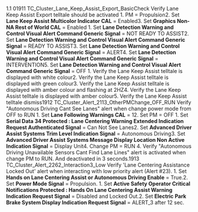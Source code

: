 1.1 01911 TC_Cluster_Lane_Keep_Assist_Export_BasicCheck Verify Lane Keep Assist Export telltale should be activated 1. PM = Propulsion2. Set **Lane Keep Assist Multicolor Indicator CAL** = Enabled3. Set **Graphics Non-NA Rest of World CAL** = Enabled 1. Set **Lane Detection Warning and Control Visual Alert Command Generic Signal** = NOT READY TO ASSIST2. Set **Lane Detection Warning and Control Visual Alert Command Generic Signal** = READY TO ASSIST3. Set **Lane Detection Warning and Control Visual Alert Command Generic Signal** = ALERT4. Set **Lane Detection Warning and Control Visual Alert Command Generic Signal** = INTERVENTION5. Set **Lane Detection Warning and Control Visual Alert Command Generic Signal** = OFF 1. Verify the Lane Keep Assist telltale is displayed with white colour2. Verify the Lane Keep Assist telltale is displayed with green colour3. Verify the Lane Keep Assist telltale is displayed with amber colour and flashing at 2HZ4. Verify the Lane Keep Assist telltale is displayed with amber colour5. Verify the Lane Keep Assist telltale dismiss1912 TC_Cluster_Alert_2113_OtherPMChange_OFF_RUN Verify "Autonomous Driving Cant See Lanes" alert when change power mode from OFF to RUN 1. Set **Lane Following Warnings CAL** = 12. Set PM = OFF 1. Set **Serial Data 34 Protected : Lane Centering Warning Extended Indication Request Authenticated Signal** = Can Not See Lanes2. Set **Advanced Driver Assist Systems Trim Level Indication Signal** = Autonomous Driving3. Set **Advanced Driver Assist Systems Message Display Location Non Active Indication Signal** = Display Unit4. Change PM = RUN 4. Verify "Autonomous Driving Unavailable Sensors Cant Find Lane Lines" alert is activated when change PM to RUN. And deactivated in 3 seconds.1913 TC_Cluster_Alert_2262_Interaction3_Low Verify 'Lane Centering Assistance Locked Out' alert when interacting with low priority alert (Alert #23). 1. Set **Hands on Lane Centering Assist or Autonomous Driving Enable** = True.2. Set **Power Mode Signal** = Propulsion. 1. Set **Active Safety Operator Critical Notifications Protected : Hands On Lane Centering Assist Warning Indication Request Signal** = Disabled and Locked Out.2. Set **Electric Park Brake System Display Indication Request Signal** = ALERT_3 after 12 sec.
